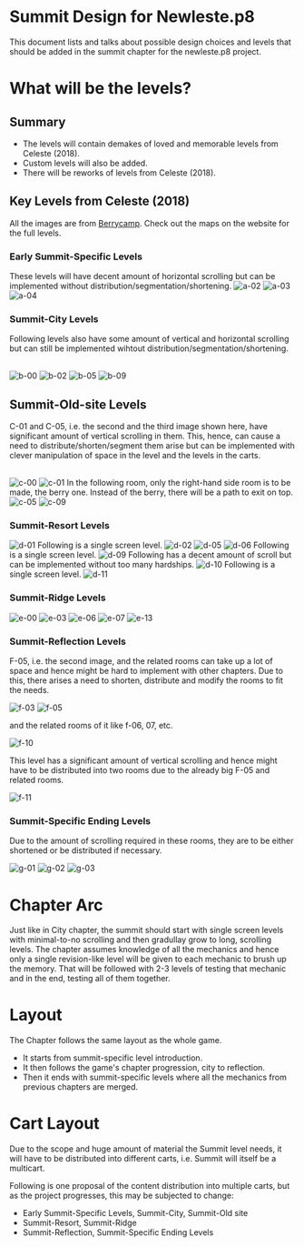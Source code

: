 # Summit Design for Newleste.p8

This document lists and talks about possible design choices and levels that should be added in the summit chapter for the newleste.p8 project.

# What will be the levels?

## Summary

- The levels will contain demakes of loved and memorable levels from Celeste (2018).
- Custom levels will also be added.
- There will be reworks of levels from Celeste (2018).

## Key Levels from Celeste (2018)

All the images are from [Berrycamp](https://berrycamp.github.io). Check out the maps on the website for the full levels.

### Early Summit-Specific Levels

These levels will have decent amount of horizontal scrolling but can be implemented without distribution/segmentation/shortening.
<img src="./summit_assets/celeste-summit-a_380x264.png" alt="a-02" />
<img src="./summit_assets/celeste-summit-a_664x184.png" alt="a-03" />
<img src="./summit_assets/celeste-summit-a_482x336.png" alt="a-04" />

### Summit-City Levels

Following levels also have some amount of vertical and horizontal scrolling but can still be implemented wihtout distribution/segmentation/shortening.

<br />

<img src="./summit_assets/celeste-summit-a_320x240.png" alt="b-00" />
<img src="./summit_assets/celeste-summit-a_632x440.png" alt="b-02" />
<img src="./summit_assets/celeste-summit-a_368x224.png" alt="b-05" />
<img src="./summit_assets/celeste-summit-a_1084x1208.png" alt="b-09" />

## Summit-Old-site Levels

C-01 and C-05, i.e. the second and the third image shown here, have significant amount of vertical scrolling in them.
This, hence, can cause a need to distribute/shorten/segment them arise but can be implemented with clever manipulation of space in the level and the levels in the carts.

<br />

<img src="./summit_assets/summit-oldsite-c-00.png" alt="c-00" />
<img src="./summit_assets/summit-oldsite-c-01.png" alt="c-01" />
In the following room, only the right-hand side room is to be made, the berry one. Instead of the berry, there will be a path to exit on top.
<img src="./summit_assets/summit-oldsite-c-05.png" alt="c-05" />
<img src="./summit_assets/summit-oldsite-c-09.png" alt="c-09" />

### Summit-Resort Levels

<img src="./summit_assets/summit-resort-d-01.png" alt="d-01" />
Following is a single screen level.
<img src="https://berrycamp.github.io/img/celeste/previews/summit/a/d-02.png" alt="d-02" />
<img src="./summit_assets/summit-resort-d-05.png" alt="d-05" />
<img src="./summit_assets/summit-resort-d-06.png" alt="d-06" />
Following is a single screen level.
<img src="https://berrycamp.github.io/img/celeste/previews/summit/a/d-09.png" alt="d-09" />
Following has a decent amount of scroll but can be implemented without too many hardships.
<img src="./summit_assets/summit-resort-d-10.png" alt="d-10" />
Following is a single screen level.
<img src="https://berrycamp.github.io/img/celeste/previews/summit/a/d-11.png" alt="d-11" />

### Summit-Ridge Levels

<img src="https://berrycamp.github.io/img/celeste/previews/summit/a/e-00.png" alt="e-00" />
<img src="https://berrycamp.github.io/img/celeste/previews/summit/a/e-03.png" alt="e-03" />
<img src="https://berrycamp.github.io/img/celeste/previews/summit/a/e-06.png" alt="e-06" />
<img src="https://berrycamp.github.io/img/celeste/previews/summit/a/e-07.png" alt="e-07" />
<img src="https://berrycamp.github.io/img/celeste/previews/summit/a/e-13.png" alt="e-13" />

### Summit-Reflection Levels

F-05, i.e. the second image, and the related rooms can take up a lot of space and hence might be hard to implement with other chapters.
Due to this, there arises a need to shorten, distribute and modify the rooms to fit the needs.

<img src="https://berrycamp.github.io/img/celeste/previews/summit/a/f-03.png" alt="f-03" />
<img src="https://berrycamp.github.io/img/celeste/previews/summit/a/f-05.png" alt="f-05" />

and the related rooms of it like f-06, 07, etc.

<img src="https://berrycamp.github.io/img/celeste/previews/summit/a/f-10.png" alt="f-10" />

This level has a significant amount of vertical scrolling and hence might have to be distributed into two rooms due to the already big F-05 and related rooms.

<img src="https://berrycamp.github.io/img/celeste/previews/summit/a/f-11.png" alt="f-11" />

### Summit-Specific Ending Levels

Due to the amount of scrolling required in these rooms, they are to be either shortened or be distributed if necessary.

<img src="https://berrycamp.github.io/img/celeste/previews/summit/a/g-01.png" alt="g-01" />
<img src="https://berrycamp.github.io/img/celeste/previews/summit/a/g-02.png" alt="g-02" />
<img src="https://berrycamp.github.io/img/celeste/previews/summit/a/g-03.png" alt="g-03" />

# Chapter Arc

Just like in City chapter, the summit should start with single screen levels with minimal-to-no scrolling and then gradullay grow to long, scrolling levels.
The chapter assumes knowledge of all the mechanics and hence only a single revision-like level will be given to each mechanic to brush up the memory.
That will be followed with 2-3 levels of testing that mechanic and in the end, testing all of them together.

# Layout

The Chapter follows the same layout as the whole game.
- It starts from summit-specific level introduction.
- It then follows the game's chapter progression, city to reflection.
- Then it ends with summit-specific levels where all the mechanics from previous chapters are merged.

# Cart Layout

Due to the scope and huge amount of material the Summit level needs, it will have to be distributed into different carts, i.e. Summit will itself be a multicart.

Following is one proposal of the content distribution into multiple carts, but as the project progresses, this may be subjected to change:
- Early Summit-Specific Levels, Summit-City, Summit-Old site
- Summit-Resort, Summit-Ridge
- Summit-Reflection, Summit-Specific Ending Levels
